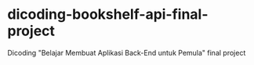 # dicoding-bookshelf-api-final-project
Dicoding "Belajar Membuat Aplikasi Back-End untuk Pemula" final project
